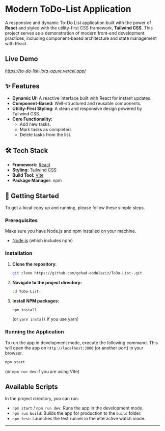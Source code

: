 # Modern ToDo-List Application

A responsive and dynamic To-Do List application built with the power of **React** and styled with the utility-first CSS framework, **Tailwind CSS**. This project serves as a demonstration of modern front-end development practices, including component-based architecture and state management with React.

## Live Demo

*https://to-do-list-iota-azure.vercel.app/*

## ✨ Features

  - **Dynamic UI:** A reactive interface built with React for instant updates.
  - **Component-Based:** Well-structured and reusable components.
  - **Utility-First Styling:** A clean and responsive design powered by Tailwind CSS.
  - **Core Functionality:**
      - Add new tasks.
      - Mark tasks as completed.
      - Delete tasks from the list.

## 🛠️ Tech Stack

  - **Framework:** [React](https://reactjs.org/)
  - **Styling:** [Tailwind CSS](https://tailwindcss.com/)
  - **Build Tool:** [Vite](https://vitejs.dev/) 
  - **Package Manager:** npm 

## 🚀 Getting Started

To get a local copy up and running, please follow these simple steps.

### Prerequisites

Make sure you have Node.js and npm  installed on your machine.

  - [Node.js](https://nodejs.org/) (which includes npm)

### Installation

1.  **Clone the repository:**
    ```sh
    git clone https://github.com/gehad-abdulaziz/ToDo-List-.git
    ```
2.  **Navigate to the project directory:**
    ```sh
    cd ToDo-List-
    ```
3.  **Install NPM packages:**
    ```sh
    npm install
    ```
    (or `yarn install` if you use yarn)

### Running the Application

To run the app in development mode, execute the following command. This will open the app on `http://localhost:3000` (or another port) in your browser.

```sh
npm start
```

(or `npm run dev` if you are using Vite)

## Available Scripts

In the project directory, you can run:

  - `npm start` / `npm run dev`: Runs the app in the development mode.
  - `npm run build`: Builds the app for production to the `build` folder.
  - `npm test`: Launches the test runner in the interactive watch mode.

-----


